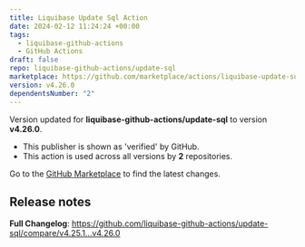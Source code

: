 ```yaml
---
title: Liquibase Update Sql Action
date: 2024-02-12 11:24:24 +00:00
tags:
  - liquibase-github-actions
  - GitHub Actions
draft: false
repo: liquibase-github-actions/update-sql
marketplace: https://github.com/marketplace/actions/liquibase-update-sql-action
version: v4.26.0
dependentsNumber: "2"
---
```



Version updated for **liquibase-github-actions/update-sql** to version **v4.26.0**.
- This publisher is shown as 'verified' by GitHub.
- This action is used across all versions by **2** repositories.

Go to the [GitHub Marketplace](https://github.com/marketplace/actions/liquibase-update-sql-action) to find the latest changes.

## Release notes

**Full Changelog**: https://github.com/liquibase-github-actions/update-sql/compare/v4.25.1...v4.26.0
